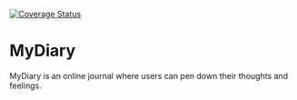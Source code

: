 [![Coverage Status](https://coveralls.io/repos/github/blackshady/MyDiary/badge.svg?branch=develop)](https://coveralls.io/github/blackshady/MyDiary?branch=develop)
# MyDiary
MyDiary is an online journal where users can pen down their thoughts and feelings.
